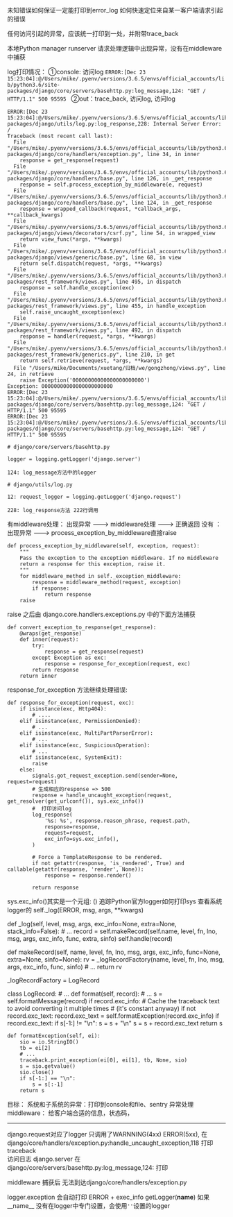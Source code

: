<!-- ---
layout: cnblog_post
title:  "error"
permalink: '/misc/error'
date:   2018-12-23 07:34:39
categories: misc
--- -->

未知错误如何保证一定能打印到error_log
如何快速定位来自某一客户端请求引起的错误


任何访问引起的异常，应该统一打印到一处，并附带trace_back



本地Python manager runserver 请求处理逻辑中出现异常，没有在middleware中捕获

log打印情况：
①console: 访问log `ERROR:[Dec 23 15:23:04]:@/Users/mike/.pyenv/versions/3.6.5/envs/official_accounts/lib/python3.6/site-packages/django/core/servers/basehttp.py:log_message,124: "GET / HTTP/1.1" 500 95595
`
②out：trace_back, 访问log, 访问log

```
ERROR:[Dec 23 15:23:04]:@/Users/mike/.pyenv/versions/3.6.5/envs/official_accounts/lib/python3.6/site-packages/django/utils/log.py:log_response,228: Internal Server Error: /
Traceback (most recent call last):
  File "/Users/mike/.pyenv/versions/3.6.5/envs/official_accounts/lib/python3.6/site-packages/django/core/handlers/exception.py", line 34, in inner
    response = get_response(request)
  File "/Users/mike/.pyenv/versions/3.6.5/envs/official_accounts/lib/python3.6/site-packages/django/core/handlers/base.py", line 126, in _get_response
    response = self.process_exception_by_middleware(e, request)
  File "/Users/mike/.pyenv/versions/3.6.5/envs/official_accounts/lib/python3.6/site-packages/django/core/handlers/base.py", line 124, in _get_response
    response = wrapped_callback(request, *callback_args, **callback_kwargs)
  File "/Users/mike/.pyenv/versions/3.6.5/envs/official_accounts/lib/python3.6/site-packages/django/views/decorators/csrf.py", line 54, in wrapped_view
    return view_func(*args, **kwargs)
  File "/Users/mike/.pyenv/versions/3.6.5/envs/official_accounts/lib/python3.6/site-packages/django/views/generic/base.py", line 68, in view
    return self.dispatch(request, *args, **kwargs)
  File "/Users/mike/.pyenv/versions/3.6.5/envs/official_accounts/lib/python3.6/site-packages/rest_framework/views.py", line 495, in dispatch
    response = self.handle_exception(exc)
  File "/Users/mike/.pyenv/versions/3.6.5/envs/official_accounts/lib/python3.6/site-packages/rest_framework/views.py", line 455, in handle_exception
    self.raise_uncaught_exception(exc)
  File "/Users/mike/.pyenv/versions/3.6.5/envs/official_accounts/lib/python3.6/site-packages/rest_framework/views.py", line 492, in dispatch
    response = handler(request, *args, **kwargs)
  File "/Users/mike/.pyenv/versions/3.6.5/envs/official_accounts/lib/python3.6/site-packages/rest_framework/generics.py", line 210, in get
    return self.retrieve(request, *args, **kwargs)
  File "/Users/mike/Documents/xuetang/归档/we/gongzhong/views.py", line 24, in retrieve
    raise Exception('00000000000000000000000')
Exception: 00000000000000000000000
ERROR:[Dec 23 15:23:04]:@/Users/mike/.pyenv/versions/3.6.5/envs/official_accounts/lib/python3.6/site-packages/django/core/servers/basehttp.py:log_message,124: "GET / HTTP/1.1" 500 95595
ERROR:[Dec 23 15:23:04]:@/Users/mike/.pyenv/versions/3.6.5/envs/official_accounts/lib/python3.6/site-packages/django/core/servers/basehttp.py:log_message,124: "GET / HTTP/1.1" 500 95595
```


```
# django/core/servers/basehttp.py

logger = logging.getLogger('django.server')

124: log_message方法中的logger
```

```
# django/utils/log.py

12: request_logger = logging.getLogger('django.request')

228: log_response方法 222行调用

```

有middleware处理： 出现异常 ---> middleware处理 ---> 正确返回
没有            ： 出现异常 ---> process_exception_by_middleware直接raise

```
def process_exception_by_middleware(self, exception, request):
    """
    Pass the exception to the exception middleware. If no middleware
    return a response for this exception, raise it.
    """
    for middleware_method in self._exception_middleware:
        response = middleware_method(request, exception)
        if response:
            return response
    raise
```


raise 之后由 django.core.handlers.exceptions.py 中的下面方法捕获

```
def convert_exception_to_response(get_response):
    @wraps(get_response)
    def inner(request):
        try:
            response = get_response(request)
        except Exception as exc:
            response = response_for_exception(request, exc)
        return response
    return inner
```

response_for_exception 方法继续处理错误:

```
def response_for_exception(request, exc):
    if isinstance(exc, Http404):
        # ....
    elif isinstance(exc, PermissionDenied):
        # ...
    elif isinstance(exc, MultiPartParserError):
        # ...
    elif isinstance(exc, SuspiciousOperation):
        # ...
    elif isinstance(exc, SystemExit):
        raise
    else:
        signals.got_request_exception.send(sender=None, request=request)
        # 生成相应的response => 500
        response = handle_uncaught_exception(request, get_resolver(get_urlconf()), sys.exc_info())
        #  打印访问log
        log_response(
            '%s: %s', response.reason_phrase, request.path,
            response=response,
            request=request,
            exc_info=sys.exc_info(),
        ) 

        # Force a TemplateResponse to be rendered.
        if not getattr(response, 'is_rendered', True) and callable(getattr(response, 'render', None)):
            response = response.render()

        return response
```

sys.exc_info()其实是一个元组: ()
追踪Python官方logger如何打印sys 查看系统logger的
self._log(ERROR, msg, args, **kwargs)

def _log(self, level, msg, args, exc_info=None, extra=None, stack_info=False):
    # ...
    record = self.makeRecord(self.name, level, fn, lno, msg, args,
                                 exc_info, func, extra, sinfo)
    self.handle(record)

def makeRecord(self, name, level, fn, lno, msg, args, exc_info,
                   func=None, extra=None, sinfo=None):
    rv = _logRecordFactory(name, level, fn, lno, msg, args, exc_info, func,
                             sinfo)
    # ...
    return rv

_logRecordFactory = LogRecord

class LogRecord:
    # ...
    def format(self, record):
        # ...
        s = self.formatMessage(record)
        if record.exc_info:
            # Cache the traceback text to avoid converting it multiple times
            # (it's constant anyway)
            if not record.exc_text:
                record.exc_text = self.formatException(record.exc_info)
        if record.exc_text:
            if s[-1:] != "\n":
                s = s + "\n"
            s = s + record.exc_text
        return s


    def formatException(self, ei):
        sio = io.StringIO()
        tb = ei[2]
        # ...
        traceback.print_exception(ei[0], ei[1], tb, None, sio)
        s = sio.getvalue()
        sio.close()
        if s[-1:] == "\n":
            s = s[:-1]
        return s


目标：
系统和子系统的异常：打印到console和file、sentry
异常处理middleware： 给客户端合适的信息，状态码，



--------------------------------

django.request对应了logger 只调用了WARNNING(4xx) ERROR(5xx), 在django/core/handlers/exception.py:handle_uncaught_exception,118  打印traceback<br/>
访问日志 django.server 在django/core/servers/basehttp.py:log_message,124: 打印<br/>

middleware 捕获后 无法到达django/core/handlers/exception.py

logger.exception 会自动打印 ERROR + exec_info
getLogger(__name__) 如果__name__ 没有在logger中专门设置，会使用`''`设置的logger